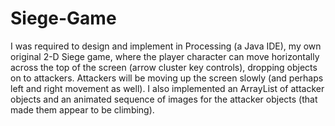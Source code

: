 # Siege-Game
I was required to design and implement in Processing (a Java IDE), my own original 2-D Siege game, where the player character can move horizontally across the top of the screen (arrow cluster key controls), dropping objects on to attackers. Attackers will be moving up the screen slowly (and perhaps left and right movement as well). I also implemented an ArrayList of attacker objects and an animated sequence of images for the attacker objects (that made them appear to be climbing).

